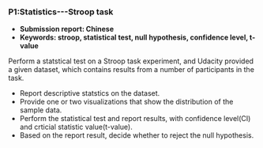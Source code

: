 ### P1:Statistics---Stroop task

- **Submission report: Chinese**
- **Keywords: stroop, statistical test, null hypothesis, confidence level, t-value**

Perform a statstical test on a Stroop task experiment, and Udacity provided a given dataset, which contains results from a number of participants in the task.
- Report descriptive statstics on the dataset.
- Provide one or two visualizations that show the distribution of the sample data.
- Perform the statistical test and report results, with confidence level(CI) and crticial statistic value(t-value). 
- Based on the report result, decide whether to reject the null hypothesis.
